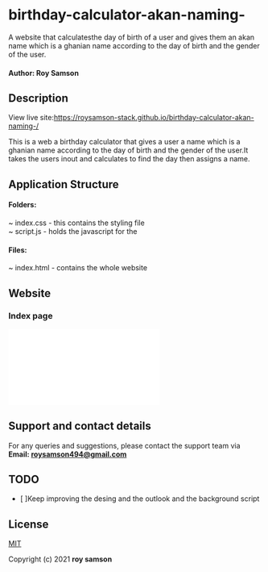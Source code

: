 # birthday-calculator-akan-naming-
A website that calculatesthe day of birth of a user and gives them an akan name which is a ghanian name according to the day of birth and the gender of the user.

#### Author: Roy Samson

## Description
View live site:https://roysamson-stack.github.io/birthday-calculator-akan-naming-/

This is a web a birthday calculator that gives a user a name which is a ghanian name according to the day of birth and the gender of the user.It takes the users inout and calculates to find the day then assigns a name.

## Application Structure
#### Folders:

~ index.css - this contains the styling file <br>
~ script.js - holds the javascript for the <br>


#### Files:
~ index.html - contains the whole website<br>

## Website  
### Index page
![Index Page](index.html) 

## Support and contact details
For any queries and suggestions, please contact the support team via **Email: roysamson494@gmail.com**

## TODO
- [ ]Keep improving the desing and the outlook and the background script<br>

## License
[MIT](https://choosealicense.com/licenses/mit/)

Copyright (c) 2021 **roy samson**